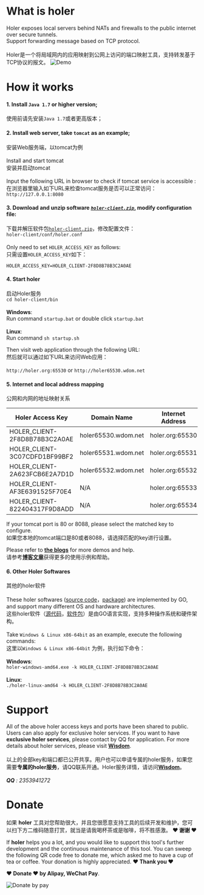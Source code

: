 # What is holer
Holer exposes local servers behind NATs and firewalls to the public internet over secure tunnels. <br/>
Support forwarding message based on TCP protocol.<br/><br/>
Holer是一个将局域网内的应用映射到公网上访问的端口映射工具，支持转发基于TCP协议的报文。
![Demo](https://github.com/Wisdom-Projects/holer/blob/master/Image/demo.png)
# How it works

#### 1. Install `Java 1.7` or higher version;
使用前请先安装`Java 1.7`或者更高版本；

#### 2. Install web server, take `tomcat` as an example;
安装Web服务端，以tomcat为例<br/><br/>
Install and start tomcat<br/>
安装并启动tomcat<br/><br/>
Input the following URL in browser to check if tomcat service is accessible :<br/>
在浏览器里输入如下URL来检查tomcat服务是否可以正常访问：<br/>
`http://127.0.0.1:8080`

#### 3. Download and unzip software [*`holer-client.zip`*](https://github.com/Wisdom-Projects/holer/blob/master/Binary), modify configuration file:
下载并解压软件包[`holer-client.zip`](https://github.com/Wisdom-Projects/holer/blob/master/Binary)，修改配置文件：<br/>
`holer-client/conf/holer.conf`<br/><br/>
Only need to set `HOLER_ACCESS_KEY` as follows:<br/>
只需设置`HOLER_ACCESS_KEY`如下：

`HOLER_ACCESS_KEY=HOLER_CLIENT-2F8D8B78B3C2A0AE`<br/>

#### 4. Start holer
启动Holer服务<br/>
`cd holer-client/bin`<br/><br/>
**Windows**:<br/>
Run command `startup.bat` or double click `startup.bat`<br/><br/>
**Linux**:<br/>
Run command `sh startup.sh`

Then visit web application through the following URL:<br/>
然后就可以通过如下URL来访问Web应用：<br/><br/>
 `http://holer.org:65530` or `http://holer65530.wdom.net`

#### 5. Internet and local address mapping
公网和内网的地址映射关系

Holer Access Key             |Domain Name|Internet Address|Local Address
-----------------------------|-----------|----------------|---------------
HOLER_CLIENT-2F8D8B78B3C2A0AE|holer65530.wdom.net|holer.org:65530|127.0.0.1:8080
HOLER_CLIENT-3C07CDFD1BF99BF2|holer65531.wdom.net|holer.org:65531|127.0.0.1:8088
HOLER_CLIENT-2A623FCB6E2A7D1D|holer65532.wdom.net|holer.org:65532|127.0.0.1:80
HOLER_CLIENT-AF3E6391525F70E4|N/A|holer.org:65533|127.0.0.1:3389
HOLER_CLIENT-822404317F9D8ADD|N/A|holer.org:65534|127.0.0.1:22

If your tomcat port is 80 or 8088, please select the matched key to configure.<br/>
如果您本地的tomcat端口是80或者8088，请选择匹配的key进行设置。<br/>

Please refer to [**the blogs**](http://blog.wdom.net/tag/Holer) for more demos and help.<br/>
请参考[**博客文章**](http://blog.wdom.net/tag/Holer)获得更多的使用示例和帮助。<br/>

#### 6. Other Holer Softwares
其他的holer软件<br/><br/>
These holer softwares ([source code](https://github.com/Wisdom-Projects/holer/tree/master/SourceCode/Go)，[package](https://github.com/Wisdom-Projects/holer/tree/master/Binary/Go)) are implemented by GO, and support many different OS and hardware architectures. <br/>
这些holer软件（[源代码](https://github.com/Wisdom-Projects/holer/tree/master/SourceCode/Go)，[软件包](https://github.com/Wisdom-Projects/holer/tree/master/Binary/Go)）是由GO语言实现，支持多种操作系统和硬件架构。<br/><br/>
Take `Windows & Linux x86-64bit` as an example, execute the following commands:<br/>
这里以`Windows & Linux x86-64bit` 为例，执行如下命令：<br/><br/>
**Windows**:<br/>
`holer-windows-amd64.exe -k HOLER_CLIENT-2F8D8B78B3C2A0AE`<br/><br/>
**Linux**:<br/>
`./holer-linux-amd64 -k HOLER_CLIENT-2F8D8B78B3C2A0AE`<br/>

# Support
All of the above holer access keys and ports have been shared to public. Users can also apply for exclusive holer services.
If you want to have **exclusive holer services**, please contact by QQ for application. For more details about holer services, please visit [**Wisdom**](http://www.wdom.net).<br/><br/>
以上的全部key和端口都已公开共享。用户也可以申请专属的holer服务，如果您需要**专属的holer服务**，请QQ联系开通。Holer服务详情，请访问[**Wisdom**](http://www.wdom.net)。<br/><br/>
_**QQ**    : 2353941272_<br/>

# Donate
如果 **holer** 工具对您帮助很大，并且您很愿意支持工具的后续开发和维护，您可以扫下方二维码随意打赏，就当是请我喝杯茶或是咖啡，将不胜感激。 **♥ 谢谢 ♥**

If **holer** helps you a lot, and you would like to support this tool's further development and the continuous maintenance of this tool. You can sweep the following QR code free to donate me, which asked me to have a cup of tea or coffee. Your donation is highly appreciated. **♥ Thank you ♥** <br/>

**♥ Donate ♥ by Alipay, WeChat Pay**.

![Donate by pay](https://github.com/Wisdom-Projects/rest-client/blob/master/images/donate_pay.png)
